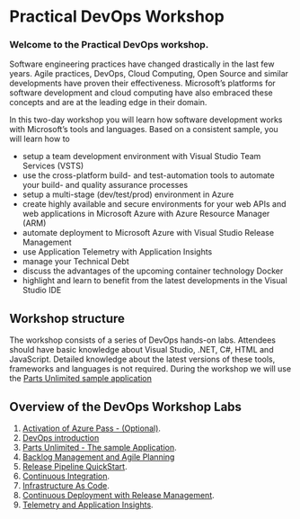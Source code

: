 # Practical DevOps Workshop

### Welcome to the Practical DevOps workshop.

Software engineering practices have changed drastically in the last few years. Agile practices, DevOps, Cloud Computing, Open Source and similar developments have proven their effectiveness. Microsoft’s platforms for software development and cloud computing have also embraced these concepts and are at the leading edge in their domain.

In this two-day workshop you will learn how software development works with Microsoft’s tools and languages. Based on a consistent sample, you will learn how to
* setup a team development environment with Visual Studio Team Services (VSTS)
* use the cross-platform build- and test-automation tools to automate your build- and quality assurance processes
* setup a multi-stage (dev/test/prod) environment in Azure
* create highly available and secure environments for your web APIs and web applications in Microsoft Azure with Azure Resource Manager (ARM)
* automate deployment to Microsoft Azure with Visual Studio Release Management
* use Application Telemetry with Application Insights
* manage your Technical Debt
* discuss the advantages of the upcoming container technology Docker
* highlight and learn to benefit from the latest developments in the Visual Studio IDE

## Workshop structure
The workshop consists of a series of DevOps hands-on labs. Attendees should have basic knowledge about Visual Studio, .NET, C#, HTML and JavaScript. Detailed knowledge about the latest versions of these tools, frameworks and languages is not required.
During the workshop we will use the [Parts Unlimited sample application](docs/PartsUnlimited/LabDescription.md)

## Overview of the DevOps Workshop Labs

1. [Activation of Azure Pass - (Optional)](docs/Setup/AzurePass.md).
2. [DevOps introduction](docs/DevOps/LabDescription.md)
2. [Parts Unlimited - The sample Application](docs/PartsUnlimited/LabDescription.md).
3. [Backlog Management and Agile Planning](docs/BacklogManagement/LabDescription.md)
4. [Release Pipeline QuickStart](docs/Intro_Release_Pipeline/LabDescription.md).
5. [Continuous Integration](docs/Continuous_Integration/LabDescription.md).
6. [Infrastructure As Code](docs/Infrastructure_as_code/LabDescription.md).
7. [Continuous Deployment with Release Management](docs/Continuous_Deployment/LabDescription.md).
8. [Telemetry and Application Insights](docs/User_Telemetry_APM_With_App_Insights/LabDescription.md).














